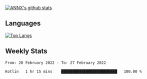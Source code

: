 [![ANNX's github stats](https://github-readme-stats.vercel.app/api?username=NXAN2901&count_private=true&show_icons=true&theme=vue)](https://github.com/NXAN2901)

## Languages
[![Top Langs](https://github-readme-stats.vercel.app/api/top-langs/?username=NXAN2901)](https://github.com/NXAN2901)

## Weekly Stats
<!--START_SECTION:waka-->

```text
From: 20 February 2022 - To: 27 February 2022

Kotlin   1 hr 15 mins    █████████████████████████   100.00 %
```

<!--END_SECTION:waka-->
